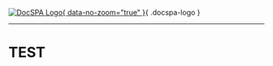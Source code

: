[![DocSPA Logo](./assets/docspa-inline-125px.png){ data-no-zoom="true" }](/){ .docspa-logo }

<md-toc-search summary="SUMMARY"></md-toc-search>

---

# TEST

<md-toc class="collapsible" path="/" max-depth="2"></md-toc>
<md-toc class="collapsible" path="quickstart" max-depth="2"></md-toc>
<md-toc class="collapsible" path="content" max-depth="2"></md-toc>
<md-toc class="collapsible" path="modules" max-depth="2"></md-toc>
<md-toc class="collapsible" path="themes" max-depth="2"></md-toc>
<md-toc class="collapsible" path="features" max-depth="2"></md-toc>
